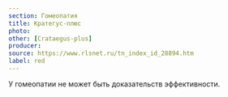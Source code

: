 ```yaml
---
section: Гомеопатия
title: Кратегус-плюс
photo: 
other: [Crataegus-plus]
producer: 
source: https://www.rlsnet.ru/tn_index_id_28894.htm
label: red
---
```


У гомеопатии не может быть доказательств эффективности.
